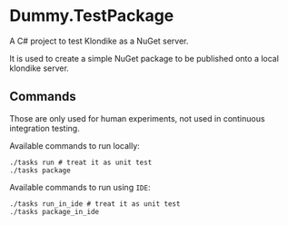 # Dummy.TestPackage

A C# project to test Klondike as a NuGet server.

It is used to create a simple NuGet package to be published onto a local klondike server.

## Commands
Those are only used for human experiments, not used in continuous integration testing.

Available commands to run locally:
```
./tasks run # treat it as unit test
./tasks package
```

Available commands to run using `IDE`:
```
./tasks run_in_ide # treat it as unit test
./tasks package_in_ide
```
